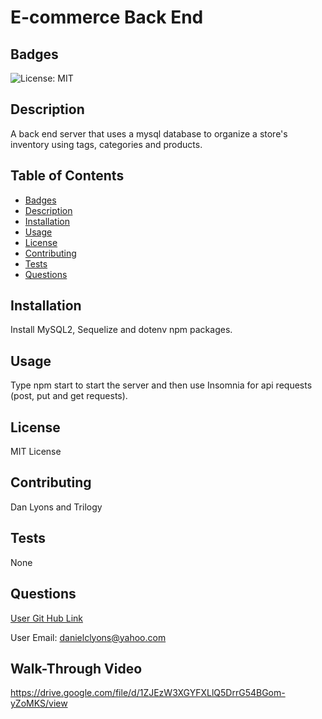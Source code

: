 # E-commerce Back End  

## Badges

![License: MIT](https://img.shields.io/badge/License-MIT-yellow.svg)

## Description

A back end server that uses a mysql database to organize a store's inventory using tags, categories and products. 

## Table of Contents
* [Badges](#badges)
* [Description](#description)
* [Installation](#installation)
* [Usage](#usage)
* [License](#license)
* [Contributing](#contributing)
* [Tests](#tests)
* [Questions](#questions)

## Installation

Install MySQL2, Sequelize and dotenv npm packages.

## Usage 

Type npm start to start the server and then use Insomnia for api requests (post, put and get requests).

## License

MIT License

## Contributing

Dan Lyons and Trilogy

## Tests

None

## Questions

[User Git Hub Link](https://github.com/dancl6/E-commerce-Back-End/  "Git Hub Link")

User Email: danielclyons@yahoo.com

## Walk-Through Video

https://drive.google.com/file/d/1ZJEzW3XGYFXLlQ5DrrG54BGom-yZoMKS/view
